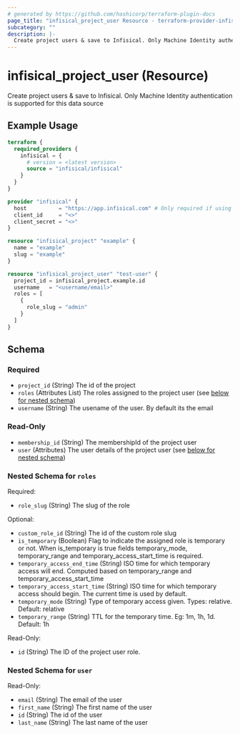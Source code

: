 ```yaml
---
# generated by https://github.com/hashicorp/terraform-plugin-docs
page_title: "infisical_project_user Resource - terraform-provider-infisical"
subcategory: ""
description: |-
  Create project users & save to Infisical. Only Machine Identity authentication is supported for this data source
---
```


# infisical_project_user (Resource)

Create project users & save to Infisical. Only Machine Identity authentication is supported for this data source

## Example Usage

```terraform
terraform {
  required_providers {
    infisical = {
      # version = <latest version>
      source = "infisical/infisical"
    }
  }
}

provider "infisical" {
  host          = "https://app.infisical.com" # Only required if using self hosted instance of Infisical, default is https://app.infisical.com
  client_id     = "<>"
  client_secret = "<>"
}

resource "infisical_project" "example" {
  name = "example"
  slug = "example"
}

resource "infisical_project_user" "test-user" {
  project_id = infisical_project.example.id
  username   = "<username/email>"
  roles = [
    {
      role_slug = "admin"
    }
  ]
}
```

<!-- schema generated by tfplugindocs -->
## Schema

### Required

- `project_id` (String) The id of the project
- `roles` (Attributes List) The roles assigned to the project user (see [below for nested schema](#nestedatt--roles))
- `username` (String) The usename of the user. By default its the email

### Read-Only

- `membership_id` (String) The membershipId of the project user
- `user` (Attributes) The user details of the project user (see [below for nested schema](#nestedatt--user))

<a id="nestedatt--roles"></a>
### Nested Schema for `roles`

Required:

- `role_slug` (String) The slug of the role

Optional:

- `custom_role_id` (String) The id of the custom role slug
- `is_temporary` (Boolean) Flag to indicate the assigned role is temporary or not. When is_temporary is true fields temporary_mode, temporary_range and temporary_access_start_time is required.
- `temporary_access_end_time` (String) ISO time for which temporary access will end. Computed based on temporary_range and temporary_access_start_time
- `temporary_access_start_time` (String) ISO time for which temporary access should begin. The current time is used by default.
- `temporary_mode` (String) Type of temporary access given. Types: relative. Default: relative
- `temporary_range` (String) TTL for the temporary time. Eg: 1m, 1h, 1d. Default: 1h

Read-Only:

- `id` (String) The ID of the project user role.


<a id="nestedatt--user"></a>
### Nested Schema for `user`

Read-Only:

- `email` (String) The email of the user
- `first_name` (String) The first name of the user
- `id` (String) The id of the user
- `last_name` (String) The last name of the user
